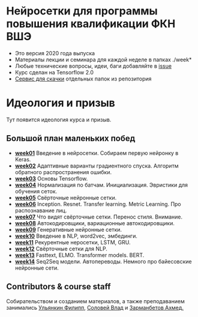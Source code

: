 Нейросетки для программы повышения квалификации ФКН ВШЭ
=====

* Это версия 2020 года выпуска
* Материалы лекции и семинара для каждой неделе в папках ./week*
* Любые технические вопросы, идеи, баги добавляйте в [issue](https://github.com/FUlyankin/matstat_online/issues)
* Курс сделан на Tensorflow 2.0
* [Сервис для скачки](https://minhaskamal.github.io/DownGit/#/home) отдельных папок из репозитория

# Идеология и призыв

Тут появится идеология курса и призыв.

## Большой план маленьких побед

- [__week01__](.logi_2020/week01) Введение в нейросетки. Собираем первую нейронку в Keras.
- [__week02__](.logi_2020/week02) Адаптивные варианты градиентного спуска. Алгоритм обратного распространения ошибки.
- [__week03__](.logi_2020/week03) Основы Tensorflow.
- [__week04__](.logi_2020/week04) Нормализация по батчам. Инициализация. Эвристики для обучения сеток.
- [__week05__](.logi_2020/week05) Свёрточные нейронные сетки.
- [__week06__](.logi_2020/week06) Inception. Resnet. Transfer learning. Metric Learning. Про распознавание лиц.
- [__week07__](.logi_2020/week07) Что видят свёрточные сетки. Перенос стиля. Внимание.
- [__week08__](.logi_2020/week08) Автокодировщики, вариационные автокодировщики.
- [__week09__](.logi_2020/week09) Генеративные нейронные сетки.
- [__week10__](.logi_2020/week10) Введение в NLP, word2vec, эмбединги.
- [__week11__](.logi_2020/week11) Рекурентные неросетки, LSTM, GRU.
- [__week12__](.logi_2020/week12) Свёрточные сетки для NLP.
- [__week13__](.logi_2020/week13) Fasttext, ELMO. Transformer models.  BERT.
- [__week14__](.logi_2020/week14) Seq2Seq модели. Автопереводы. Немного про байесовские нейронные сети.


## Contributors & course staff

Собирательством и созданием материалов, а также преподаванием занимались [Ульянкин Филипп](https://github.com/FUlyankin), [Соловей Влад](https://github.com/solovyshka) и [Зарманбетов Ахмед.](https://github.com/ahmedushka7)

